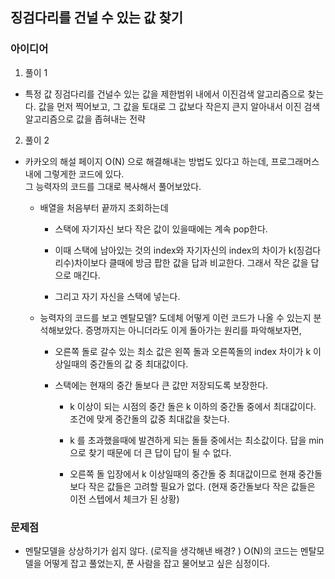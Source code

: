 ## 징검다리를 건널 수 있는 값 찾기

### 아이디어

1. 풀이 1

- 특정 값 징검다리를 건널수 있는 값을 제한범위 내에서 이진검색 알고리즘으로 찾는다.
  값을 먼저 찍어보고, 그 값을 토대로 그 값보다 작은지 큰지 알아내서 이진 검색 알고리즘으로 값을 좁혀내는 전략

2. 풀이 2

- 카카오의 해설 페이지 O(N) 으로 해결해내는 방법도 있다고 하는데, 프로그래머스 내에 그렇게한 코드에 있다.  
  그 능력자의 코드를 그대로 복사해서 풀어보았다.

  - 배열을 처음부터 끝까지 조회하는데

    - 스택에 자기자신 보다 작은 값이 있을때에는 계속 pop한다.

    - 이때 스택에 남아있는 것의 index와 자기자신의 index의 차이가 k(징검다리수)차이보다 클때에
      방금 팝한 값을 답과 비교한다. 그래서 작은 값을 답으로 매긴다.

    - 그리고 자기 자신을 스택에 넣는다.

  - 능력자의 코드를 보고 멘탈모델? 도데체 어떻게 이런 코드가 나올 수 있는지 분석해보았다.
    증명까지는 아니더라도 이게 돌아가는 원리를 파악해보자면,

    - 오른쪽 돌로 갈수 있는 최소 값은 왼쪽 돌과 오른쪽돌의 index 차이가 k 이상일때의 중간돌의 값 중 최대값이다.

    - 스택에는 현재의 중간 돌보다 큰 값만 저장되도록 보장한다.

      - k 이상이 되는 시점의 중간 돌은 k 이하의 중간돌 중에서 최대값이다.
        조건에 맞게 중간돌의 값중 최대값을 찾는다.

      - k 를 초과했을때에 발견하게 되는 돌들 중에서는 최소값이다.
        답을 min으로 찾기 때문에 더 큰 답이 답이 될 수 없다.

      - 오른쪽 돌 입장에서 k 이상일때의 중간돌 중 최대값이므로 현재 중간돌 보다
        작은 값들은 고려할 필요가 없다.
        (현재 중간돌보다 작은 값들은 이전 스텝에서 체크가 된 상황)

### 문제점

- 멘탈모델을 상상하기가 쉽지 않다. (로직을 생각해낸 배경? ) O(N)의 코드는 멘탈모델을
  어떻게 잡고 풀었는지, 푼 사람을 잡고 물어보고 싶은 심정이다.
